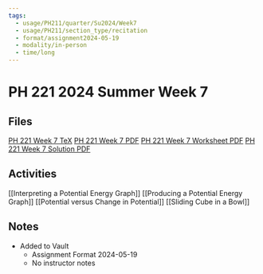 ```yaml
---
tags:
  - usage/PH211/quarter/Su2024/Week7
  - usage/PH211/section_type/recitation
  - format/assignment2024-05-19
  - modality/in-person
  - time/long
---
```

# PH 221 2024 Summer Week 7
## Files
[PH 221 Week 7 TeX](PH_221_Week_7.tex)
[PH 221 Week 7 PDF](PH_221_Week_7.pdf)
[PH 221 Week 7 Worksheet PDF](PH_221_Week_7-Worksheet.pdf)
[PH 221 Week 7 Solution PDF](PH_221_Week_7-Solution.pdf)
## Activities
[[Interpreting a Potential Energy Graph]]
[[Producing a Potential Energy Graph]]
[[Potential versus Change in Potential]]
[[Sliding Cube in a Bowl]]
## Notes
* Added to Vault
	* Assignment Format 2024-05-19
	* No instructor notes